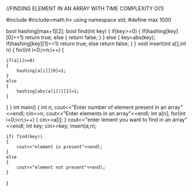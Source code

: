 //FINDING ELEMENT IN AN ARRAY WITH TIME COMPLEXITY O(1)

#include<iostream>
#include<math.h>
using namespace std;
#define max 1000

bool hashing[max+1][2];
bool find(int key)
{
	if(key>=0)
	{
		if(hashing[key][0]==1)
			return true;
		else
		{
			return false;
		}
	}
	else
	{   key=abs(key);
		if(hashing[key][1]==1)
			return true;
		else
			return false;
	}
}
void insert(int a[],int n)
{  for(int i=0;i<n;i++)
{


	if(a[i]>=0)
	{
		hashing[a[i]][0]=1;
	}
	else
	{
		hashing[abs(a[i])][1]=1;
	}
}
}
int main()
{
	int n;
	cout<<"Enter number of element present in an array"<<endl;
	cin>>n;
	cout<<"Enter elements in an array"<<endl;
	int a[n];
	for(int i=0;i<n;i++)
	{
		cin>>a[i];
	}
	cout<<"enter lement you want to find in an array"<<endl;
	int key;
	cin>>key;
	insert(a,n);

	if(	find(key))
	{
		cout<<"element is present"<<endl;
	}
	else
	{
		cout<<"element not present"<<endl;
	}
	
	
}
